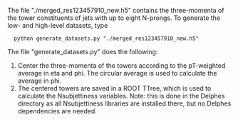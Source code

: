 The file "./merged_res123457910_new.h5" contains the three-momenta of the tower constituents of jets with up to eight N-prongs.
To generate the low- and high-level datasets, type  

      python generate_datasets.py "./merged_res123457910_new.h5"

The file "generate_datasets.py" does the following:
1. Center the three-momenta of the towers according to the pT-weighted average in eta and phi. The circular average is used to calculate the average in phi.
2. The centered towers are saved in a ROOT TTree, which is used to calculate the Nsubjettiness variables. Note: this is done in the Delphes directory as all Nsubjettiness libraries are installed there, but no Delphes dependencies are needed.
